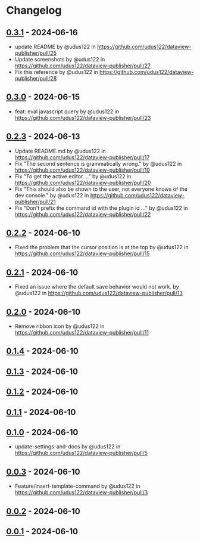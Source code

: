# Changelog

## [0.3.1](https://github.com/udus122/dataview-publisher/compare/0.3.0...0.3.1) - 2024-06-16
- update README by @udus122 in https://github.com/udus122/dataview-publisher/pull/25
- Update screenshots by @udus122 in https://github.com/udus122/dataview-publisher/pull/27
- Fix this reference by @udus122 in https://github.com/udus122/dataview-publisher/pull/28

## [0.3.0](https://github.com/udus122/dataview-publisher/compare/0.2.3...0.3.0) - 2024-06-15
- feat: eval javascript query by @udus122 in https://github.com/udus122/dataview-publisher/pull/23

## [0.2.3](https://github.com/udus122/dataview-publisher/compare/0.2.2...0.2.3) - 2024-06-13
- Update README.md by @udus122 in https://github.com/udus122/dataview-publisher/pull/17
- Fix "The second sentence is grammatically wrong." by @udus122 in https://github.com/udus122/dataview-publisher/pull/19
- Fix "To get the active editor ..." by @udus122 in https://github.com/udus122/dataview-publisher/pull/20
- Fix "This should also be shown to the user, not everyone knows of the dev console." by @udus122 in https://github.com/udus122/dataview-publisher/pull/21
- Fix "Don't prefix the command id with the plugin id ..." by @udus122 in https://github.com/udus122/dataview-publisher/pull/22

## [0.2.2](https://github.com/udus122/dataview-publisher/compare/0.2.1...0.2.2) - 2024-06-10
- Fixed the problem that the cursor position is at the top by @udus122 in https://github.com/udus122/dataview-publisher/pull/15

## [0.2.1](https://github.com/udus122/dataview-publisher/compare/0.2.0...0.2.1) - 2024-06-10
- Fixed an issue where the default save behavior would not work. by @udus122 in https://github.com/udus122/dataview-publisher/pull/13

## [0.2.0](https://github.com/udus122/dataview-publisher/compare/0.1.4...0.2.0) - 2024-06-10
- Remove ribbon icon by @udus122 in https://github.com/udus122/dataview-publisher/pull/11

## [0.1.4](https://github.com/udus122/dataview-publisher/compare/0.1.3...0.1.4) - 2024-06-10

## [0.1.3](https://github.com/udus122/dataview-publisher/compare/0.1.2...0.1.3) - 2024-06-10

## [0.1.2](https://github.com/udus122/dataview-publisher/compare/0.1.1...0.1.2) - 2024-06-10

## [0.1.1](https://github.com/udus122/dataview-publisher/compare/0.1.0...0.1.1) - 2024-06-10

## [0.1.0](https://github.com/udus122/dataview-publisher/compare/0.0.3...0.1.0) - 2024-06-10
- update-settings-and-docs by @udus122 in https://github.com/udus122/dataview-publisher/pull/5

## [0.0.3](https://github.com/udus122/dataview-publisher/compare/0.0.2...0.0.3) - 2024-06-10
- Feature/insert-template-command by @udus122 in https://github.com/udus122/dataview-publisher/pull/3

## [0.0.2](https://github.com/udus122/dataview-publisher/compare/0.0.1...0.0.2) - 2024-06-10

## [0.0.1](https://github.com/udus122/dataview-publisher/commits/0.0.1) - 2024-06-10
